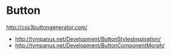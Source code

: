 # Button

http://css3buttongenerator.com/

- http://tympanus.net/Development/ButtonStylesInspiration/
- http://tympanus.net/Development/ButtonComponentMorph/
